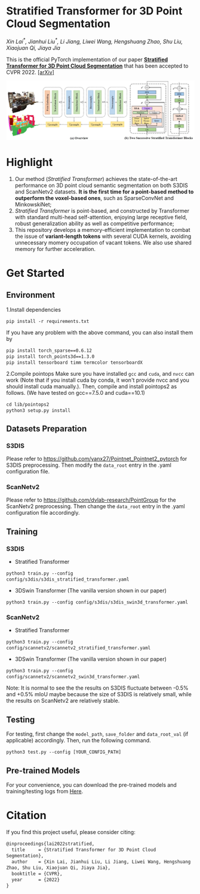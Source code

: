 # Stratified Transformer for 3D Point Cloud Segmentation
*Xin Lai<sup>\*</sup>, Jianhui Liu<sup>\*</sup>, Li Jiang, Liwei Wang, Hengshuang Zhao, Shu Liu, Xiaojuan Qi, Jiaya Jia*

This is the official PyTorch implementation of our paper [**Stratified Transformer for 3D Point Cloud Segmentation**](https://arxiv.org/pdf/2203.14508.pdf) that has been accepted to CVPR 2022. [\[arXiv\]](https://arxiv.org/pdf/2203.14508.pdf)

<div align="center">
  <img src="figs/fig.jpg"/>
</div>

# Highlight 
1. Our method (*Stratified Transformer*) achieves the state-of-the-art performance on 3D point cloud semantic segmentation on both S3DIS and ScanNetv2 datasets. **It is the first time for a point-based method to outperform the voxel-based ones**, such as SparseConvNet and MinkowskiNet;
2. *Stratified Transformer* is point-based, and constructed by Transformer with standard multi-head self-attention, enjoying large receptive field, robust generalization ability as well as competitive performance;
3. This repository develops a memory-efficient implementation to combat the issue of **variant-length tokens** with several CUDA kernels, avoiding unnecessary momery occupation of vacant tokens. We also use shared memory for further acceleration.

# Get Started

## Environment

1.Install dependencies

```
pip install -r requirements.txt
```

If you have any problem with the above command, you can also install them by

```
pip install torch_sparse==0.6.12
pip install torch_points3d==1.3.0
pip install tensorboard timm termcolor tensorboardX
```

2.Compile pointops
Make sure you have installed `gcc` and `cuda`, and `nvcc` can work (Note that if you install cuda by conda, it won't provide nvcc and you should install cuda manually.). Then, compile and install pointops2 as follows. (We have tested on gcc==7.5.0 and cuda==10.1)
```
cd lib/pointops2
python3 setup.py install
```

## Datasets Preparation

### S3DIS
Please refer to https://github.com/yanx27/Pointnet_Pointnet2_pytorch for S3DIS preprocessing. Then modify the `data_root` entry in the .yaml configuration file.

### ScanNetv2
Please refer to https://github.com/dvlab-research/PointGroup for the ScanNetv2 preprocessing. Then change the `data_root` entry in the .yaml configuration file accordingly.

## Training

### S3DIS
- Stratified Transformer
```
python3 train.py --config config/s3dis/s3dis_stratified_transformer.yaml
```

- 3DSwin Transformer (The vanilla version shown in our paper)
```
python3 train.py --config config/s3dis/s3dis_swin3d_transformer.yaml
```

### ScanNetv2
- Stratified Transformer
```
python3 train.py --config config/scannetv2/scannetv2_stratified_transformer.yaml
```

- 3DSwin Transformer (The vanilla version shown in our paper)
```
python3 train.py --config config/scannetv2/scannetv2_swin3d_transformer.yaml
```

Note: It is normal to see the the results on S3DIS fluctuate between -0.5\% and +0.5\% mIoU maybe because the size of S3DIS is relatively small, while the results on ScanNetv2 are relatively stable.

## Testing
For testing, first change the `model_path`, `save_folder` and `data_root_val` (if applicable) accordingly. Then, run the following command. 
```
python3 test.py --config [YOUR_CONFIG_PATH]
```

## Pre-trained Models

For your convenience, you can download the pre-trained models and training/testing logs from [Here](https://mycuhk-my.sharepoint.com/:f:/g/personal/1155154502_link_cuhk_edu_hk/EihXWr_HEnJIvR_M0_YRbSgBV-6VEIhmbOA9TMyCmKH35Q?e=hLAPNi).


# Citation
If you find this project useful, please consider citing:

```
@inproceedings{lai2022stratified,
  title     = {Stratified Transformer for 3D Point Cloud Segmentation},
  author    = {Xin Lai, Jianhui Liu, Li Jiang, Liwei Wang, Hengshuang Zhao, Shu Liu, Xiaojuan Qi, Jiaya Jia},
  booktitle = {CVPR},
  year      = {2022}
}
```
